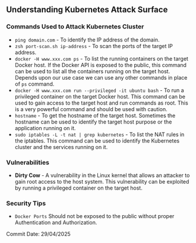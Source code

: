 ## Understanding Kubernetes Attack Surface

### Commands Used to Attack Kubernetes Cluster

- `ping domain.com` - To identify the IP address of the domain.
- `zsh port-scan.sh ip-address` - To scan the ports of the target IP address.
- `docker -H www.xxx.com ps` - To list the running containers on the target Docker host. If the Docker API is exposed to the public, this command can be used to list all the containers running on the target host. Depends upon our use case we can use any other commands in place of `ps` command.
- `docker -H www.xxx.com run --privileged -it ubuntu bash` - To run a privileged container on the target Docker host. This command can be used to gain access to the target host and run commands as root. This is a very powerful command and should be used with caution.
- `hostname` - To get the hostname of the target host. Sometimes the hostname can be used to identify the target host purpose or the application running on it.
- `sudo iptables -L -t nat | grep kubernetes` - To list the NAT rules in the iptables. This command can be used to identify the Kubernetes cluster and the services running on it.

### Vulnerabilities

- **Dirty Cow** - A vulnerability in the Linux kernel that allows an attacker to gain root access to the host system. This vulnerability can be exploited by running a privileged container on the target host.

### Security Tips

- `Docker Ports` Should not be exposed to the public without proper Authentication and Authorization.

Commit Date: 29/04/2025